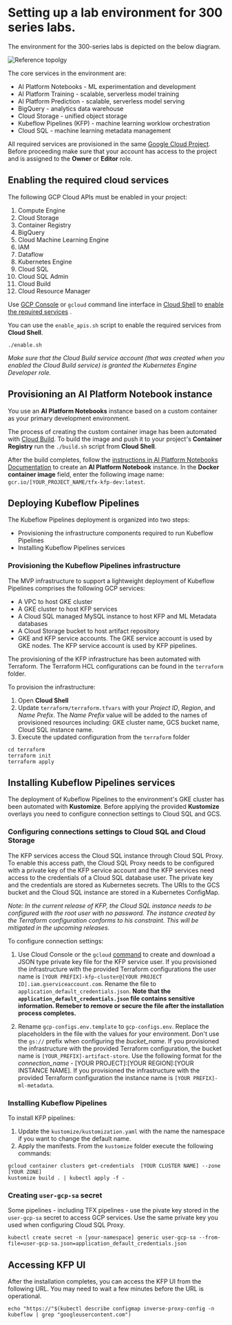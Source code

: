 # Setting up a lab environment for 300 series labs.

The environment for the 300-series labs is depicted on the below diagram.

![Reference topolgy](/images/environment.png)

The core services in the environment are:
- AI Platform Notebooks - ML experimentation and development
- AI Platform Training - scalable, serverless model training
- AI Platform Prediction - scalable, serverless model serving
- BigQuery - analytics data warehouse
- Cloud Storage - unified object storage
- Kubeflow Pipelines (KFP) - machine learning worklow orchestration
- Cloud SQL - machine learning metadata  management
    
All required services are provisioned in the same [Google Cloud Project](https://cloud.google.com/storage/docs/projects). Before proceeding make sure that your account has access to the project and is assigned to the **Owner** or **Editor** role.

## Enabling the required cloud services

The following GCP Cloud APIs  must be enabled in your project:
1. Compute Engine
1. Cloud Storage
1. Container Registry
1. BigQuery
1. Cloud Machine Learning Engine
1. IAM
1. Dataflow
1. Kubernetes Engine
1. Cloud SQL
1. Cloud SQL Admin
1. Cloud Build
1. Cloud Resource Manager

Use [GCP Console](https://console.cloud.google.com/) or `gcloud` command line interface in [Cloud Shell](https://cloud.google.com/shell/docs/) to [enable the required services](https://cloud.google.com/service-usage/docs/enable-disable) . 

You can use the `enable_apis.sh` script to enable the required services from **Cloud Shell**.
```
./enable.sh
```

*Make sure that the Cloud Build service account (that was created when you enabled the Cloud Build service) is granted the Kubernetes Engine Developer role.*

## Provisioning an AI Platform Notebook instance
You use an **AI Platform Notebooks** instance based on a custom container as your primary development environment. 

The process of creating the custom container image has been automated with  [Cloud Build](https://cloud.google.com/cloud-build/). To build the image and push it to your project's **Container Registry** run the `./build.sh` script from **Cloud Shell**.

After the build completes, follow the  [instructions in AI Platform Notebooks Documentation](https://cloud.google.com/ai-platform/notebooks/docs/custom-container) to create an **AI Platform Notebook** instance. In the **Docker container image** field, enter the following image name: `gcr.io/[YOUR_PROJECT_NAME/tfx-kfp-dev:latest`.





## Deploying Kubeflow Pipelines 

The Kubeflow Pipelines deployment is organized into two steps:
- Provisioning the infrastructure components required to run Kubeflow Pipelines
- Installing Kubeflow Pipelines services

### Provisioning the Kubeflow Pipelines infrastructure

The MVP infrastructure to support a lightweight deployment of Kubeflow Pipelines comprises the following GCP services:
- A VPC to host GKE cluster
- A GKE cluster to host KFP services
- A Cloud SQL managed MySQL instance to host KFP and ML Metadata databases
- A Cloud Storage bucket to host artifact repository
- GKE and KFP service accounts. The GKE service account is used by GKE nodes. The KFP service account is used by KFP pipelines.

The provisioning of the KFP infrastructure has been automated with Terraform. The Terraform HCL configurations can be found in the `terraform` folder.

To provision the infrastructure:

1. Open **Cloud Shell**
1. Update `terraform/terraform.tfvars` with your *Project ID*, *Region*, and *Name Prefix*. The *Name Prefix* value will be added to the names of provisioned resources including: GKE cluster name, GCS bucket name, Cloud SQL instance name.
1. Execute the updated configuration from the `terraform` folder
```
cd terraform
terraform init
terraform apply
```

## Installing Kubeflow Pipelines services

The deployment of Kubeflow Pipelines to the environment's GKE cluster has been automated with **Kustomize**. 
Before applying the provided **Kustomize** overlays you need to configure connection settings to Cloud SQL and GCS. 

### Configuring connections settings to Cloud SQL and Cloud Storage

The KFP services access the Cloud SQL instance through Cloud SQL Proxy. To enable this access path, the Cloud SQL Proxy needs to be configured with a private key of the KFP service account and the KFP services need access to the credentials of a Cloud SQL database user. The private key and the credentials are stored as Kubernetes secrets. The URIs to the GCS bucket and the Cloud SQL instance are stored in a Kubernetes ConfigMap.

*Note: In the current release of KFP, the Cloud SQL instance needs to be configured with the root user with no password. The instance created by the Terraform configuration conforms to his constraint. This will be mitigated in the upcoming releases.*

To configure connection settings:
1. Use Cloud Console or the `gcloud` [command](https://cloud.google.com/sdk/gcloud/reference/iam/service-accounts/keys/create)  to create and download a JSON type private key file for the KFP service user. If you provisioned the infrastructure with the provided Terraform configurations the user name is `[YOUR PREFIX]-kfp-cluster@[YOUR PROJECT ID].iam.gserviceaccount.com`. Rename the file to `application_default_credentials.json`. **Note that the `application_default_credentials.json` file contains sensitive information. Remeber to remove or secure the file after the installation process completes.**

2. Rename `gcp-configs.env.template` to `gcp-configs.env`. Replace the placeholders in the file with the values for your environment. Don't use the `gs://` prefix when configuring the *bucket_name*. If you provisioned the infrastructure with the provided Terraform configuration, the bucket name is `[YOUR_PREFIX]-artifact-store`. Use the following format for the *connection_name* - [YOUR PROJECT]:[YOUR REGION]:[YOUR INSTANCE NAME]. If you provisioned the infrastructure with the provided Terraform configuration the instance name is `[YOUR PREFIX]-ml-metadata`.

 
### Installing Kubeflow Pipelines

To install KFP pipelines:
1. Update the `kustomize/kustomization.yaml` with the name the namespace if you want to change the default name.
1. Apply the manifests. From the `kustomize` folder execute the following commands:
```
gcloud container clusters get-credentials  [YOUR CLUSTER NAME] --zone [YOUR ZONE]
kustomize build . | kubectl apply -f -
```

### Creating `user-gcp-sa` secret
Some pipelines - including TFX pipelines - use the pivate key stored in the `user-gcp-sa` secret to access GCP services. Use the same private key you used when configuring Cloud SQL Proxy.
```
kubectl create secret -n [your-namespace] generic user-gcp-sa --from-file=user-gcp-sa.json=application_default_credentials.json
```

## Accessing KFP UI

After the installation completes, you can access the KFP UI from the following URL. You may need to wait a few minutes before the URL is operational.

```
echo "https://"$(kubectl describe configmap inverse-proxy-config -n kubeflow | grep "googleusercontent.com")
```
